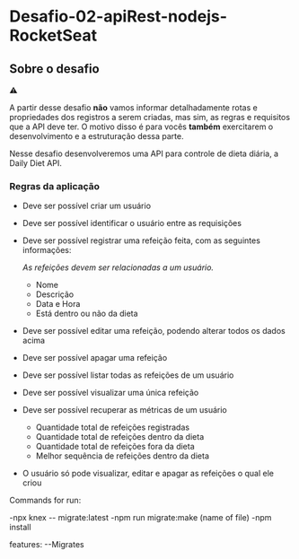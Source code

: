 # Desafio-02-apiRest-nodejs-RocketSeat

## Sobre o desafio

<aside>
⚠️ 

A partir desse desafio **não** vamos informar detalhadamente rotas e propriedades dos registros a serem criadas, mas sim, as regras e requisitos que a API deve ter.
O motivo disso é para vocês **também** exercitarem o desenvolvimento e a estruturação dessa parte.

</aside>

Nesse desafio desenvolveremos uma API para controle de dieta diária, a Daily Diet API.

### Regras da aplicação

- Deve ser possível criar um usuário
- Deve ser possível identificar o usuário entre as requisições
- Deve ser possível registrar uma refeição feita, com as seguintes informações:
    
    *As refeições devem ser relacionadas a um usuário.*
    
    - Nome
    - Descrição
    - Data e Hora
    - Está dentro ou não da dieta
- Deve ser possível editar uma refeição, podendo alterar todos os dados acima
- Deve ser possível apagar uma refeição
- Deve ser possível listar todas as refeições de um usuário
- Deve ser possível visualizar uma única refeição
- Deve ser possível recuperar as métricas de um usuário
    - Quantidade total de refeições registradas
    - Quantidade total de refeições dentro da dieta
    - Quantidade total de refeições fora da dieta
    - Melhor sequência de refeições dentro da dieta
- O usuário só pode visualizar, editar e apagar as refeições o qual ele criou


Commands for run:

 -npx knex -- migrate:latest
 -npm run migrate:make (name of file)
 -npm install


features:
 --Migrates

